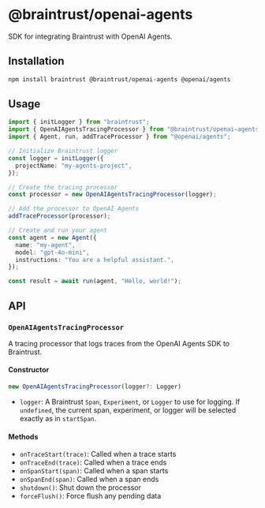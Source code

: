 # @braintrust/openai-agents

SDK for integrating Braintrust with OpenAI Agents.

## Installation

```bash
npm install braintrust @braintrust/openai-agents @openai/agents
```

## Usage

```typescript
import { initLogger } from "braintrust";
import { OpenAIAgentsTracingProcessor } from "@braintrust/openai-agents";
import { Agent, run, addTraceProcessor } from "@openai/agents";

// Initialize Braintrust logger
const logger = initLogger({
  projectName: "my-agents-project",
});

// Create the tracing processor
const processor = new OpenAIAgentsTracingProcessor(logger);

// Add the processor to OpenAI Agents
addTraceProcessor(processor);

// Create and run your agent
const agent = new Agent({
  name: "my-agent",
  model: "gpt-4o-mini",
  instructions: "You are a helpful assistant.",
});

const result = await run(agent, "Hello, world!");
```

## API

### `OpenAIAgentsTracingProcessor`

A tracing processor that logs traces from the OpenAI Agents SDK to Braintrust.

#### Constructor

```typescript
new OpenAIAgentsTracingProcessor(logger?: Logger)
```

- `logger`: A Braintrust `Span`, `Experiment`, or `Logger` to use for logging. If `undefined`, the current span, experiment, or logger will be selected exactly as in `startSpan`.

#### Methods

- `onTraceStart(trace)`: Called when a trace starts
- `onTraceEnd(trace)`: Called when a trace ends
- `onSpanStart(span)`: Called when a span starts
- `onSpanEnd(span)`: Called when a span ends
- `shutdown()`: Shut down the processor
- `forceFlush()`: Force flush any pending data
